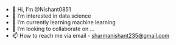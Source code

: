 - 👋 Hi, I’m @Nishant0851
- 👀 I’m interested in data science
- 🌱 I’m currently learning machine learning
- 💞️ I’m looking to collaborate on ...
- 📫 How to reach me via email - sharmanishant235@gmail.com

<!---
Nishant0851/Nishant0851 is a ✨ special ✨ repository because its `README.md` (this file) appears on your GitHub profile.
You can click the Preview link to take a look at your changes.
--->
